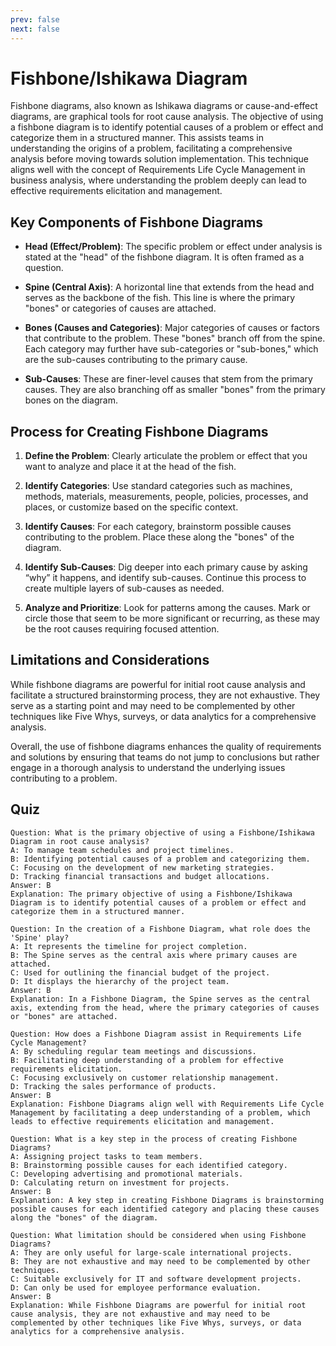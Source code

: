 ```yaml
---
prev: false
next: false
---
```


# Fishbone/Ishikawa Diagram

Fishbone diagrams, also known as Ishikawa diagrams or cause-and-effect diagrams, are graphical tools for root cause analysis. The objective of using a fishbone diagram is to identify potential causes of a problem or effect and categorize them in a structured manner. This assists teams in understanding the origins of a problem, facilitating a comprehensive analysis before moving towards solution implementation. This technique aligns well with the concept of Requirements Life Cycle Management in business analysis, where understanding the problem deeply can lead to effective requirements elicitation and management.

## Key Components of Fishbone Diagrams

- **Head (Effect/Problem)**: The specific problem or effect under analysis is stated at the "head" of the fishbone diagram. It is often framed as a question.
- **Spine (Central Axis)**: A horizontal line that extends from the head and serves as the backbone of the fish. This line is where the primary "bones" or categories of causes are attached.

- **Bones (Causes and Categories)**: Major categories of causes or factors that contribute to the problem. These "bones" branch off from the spine. Each category may further have sub-categories or "sub-bones," which are the sub-causes contributing to the primary cause.

- **Sub-Causes**: These are finer-level causes that stem from the primary causes. They are also branching off as smaller "bones" from the primary bones on the diagram.

## Process for Creating Fishbone Diagrams

1. **Define the Problem**: Clearly articulate the problem or effect that you want to analyze and place it at the head of the fish.

2. **Identify Categories**: Use standard categories such as machines, methods, materials, measurements, people, policies, processes, and places, or customize based on the specific context.

3. **Identify Causes**: For each category, brainstorm possible causes contributing to the problem. Place these along the "bones" of the diagram.

4. **Identify Sub-Causes**: Dig deeper into each primary cause by asking “why” it happens, and identify sub-causes. Continue this process to create multiple layers of sub-causes as needed.

5. **Analyze and Prioritize**: Look for patterns among the causes. Mark or circle those that seem to be more significant or recurring, as these may be the root causes requiring focused attention.

## Limitations and Considerations

While fishbone diagrams are powerful for initial root cause analysis and facilitate a structured brainstorming process, they are not exhaustive. They serve as a starting point and may need to be complemented by other techniques like Five Whys, surveys, or data analytics for a comprehensive analysis.

Overall, the use of fishbone diagrams enhances the quality of requirements and solutions by ensuring that teams do not jump to conclusions but rather engage in a thorough analysis to understand the underlying issues contributing to a problem.

## Quiz

```quiz
Question: What is the primary objective of using a Fishbone/Ishikawa Diagram in root cause analysis?
A: To manage team schedules and project timelines.
B: Identifying potential causes of a problem and categorizing them.
C: Focusing on the development of new marketing strategies.
D: Tracking financial transactions and budget allocations.
Answer: B
Explanation: The primary objective of using a Fishbone/Ishikawa Diagram is to identify potential causes of a problem or effect and categorize them in a structured manner.

Question: In the creation of a Fishbone Diagram, what role does the 'Spine' play?
A: It represents the timeline for project completion.
B: The Spine serves as the central axis where primary causes are attached.
C: Used for outlining the financial budget of the project.
D: It displays the hierarchy of the project team.
Answer: B
Explanation: In a Fishbone Diagram, the Spine serves as the central axis, extending from the head, where the primary categories of causes or "bones" are attached.

Question: How does a Fishbone Diagram assist in Requirements Life Cycle Management?
A: By scheduling regular team meetings and discussions.
B: Facilitating deep understanding of a problem for effective requirements elicitation.
C: Focusing exclusively on customer relationship management.
D: Tracking the sales performance of products.
Answer: B
Explanation: Fishbone Diagrams align well with Requirements Life Cycle Management by facilitating a deep understanding of a problem, which leads to effective requirements elicitation and management.

Question: What is a key step in the process of creating Fishbone Diagrams?
A: Assigning project tasks to team members.
B: Brainstorming possible causes for each identified category.
C: Developing advertising and promotional materials.
D: Calculating return on investment for projects.
Answer: B
Explanation: A key step in creating Fishbone Diagrams is brainstorming possible causes for each identified category and placing these causes along the "bones" of the diagram.

Question: What limitation should be considered when using Fishbone Diagrams?
A: They are only useful for large-scale international projects.
B: They are not exhaustive and may need to be complemented by other techniques.
C: Suitable exclusively for IT and software development projects.
D: Can only be used for employee performance evaluation.
Answer: B
Explanation: While Fishbone Diagrams are powerful for initial root cause analysis, they are not exhaustive and may need to be complemented by other techniques like Five Whys, surveys, or data analytics for a comprehensive analysis.

```
